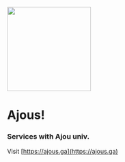 [<img src="https://ajous-10.s3.ap-northeast-2.amazonaws.com/public/ajous2.svg" width="196"/>](https://ajous-10.s3.ap-northeast-2.amazonaws.com/public/ajous2.svg)

# Ajous!

### Services with Ajou univ.

Visit [https://ajous.ga](https://ajous.ga)
